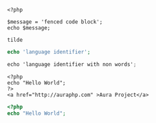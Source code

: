 ```
<?php

$message = 'fenced code block';
echo $message;
```

~~~
tilde
~~~

```php
echo 'language identifier';
```

```c#
echo 'language identifier with non words';
```

```html+php
<?php
echo "Hello World";
?>
<a href="http://auraphp.com" >Aura Project</a>
```

```php some-class
<?php
echo "Hello World";
```